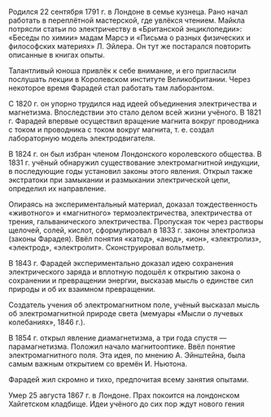 Родился 22 сентября 1791 г. в Лондоне в семье кузнеца. Рано начал работать в переплётной мастерской, где увлёкся чтением. Майкла потрясли статьи по электричеству в «Британской энциклопедии»: «Беседы по химии» мадам Марсэ и «Письма о разных физических и философских материях» Л. Эйлера. Он тут же постарался повторить описанные в книгах опыты.

Талантливый юноша привлёк к себе внимание, и его пригласили послушать лекции в Королевском институте Великобритании. Через некоторое время Фарадей стал работать там лаборантом.

С 1820 г. он упорно трудился над идеей объединения электричества и магнетизма. Впоследствии это стало делом всей жизни учёного. В 1821 г. Фарадей впервые осуществил вращение магнита вокруг проводника с током и проводника с током вокруг магнита, т. е. создал лабораторную модель электродвигателя.

В 1824 г. он был избран членом Лондонского королевского общества. В 1831 г. учёный обнаружил существование электромагнитной индукции, в последующие годы установил законы этого явления. Открыл также экстратоки при замыкании и размыкании электрической цепи, определил их направление.

Опираясь на экспериментальный материал, доказал тождественность «животного» и «магнитного» термоэлектричества, электричества от трения, гальванического электричества. Пропуская ток через растворы щелочей, солей, кислот, сформулировал в 1833 г. законы электролиза (законы Фарадея). Ввёл понятия «катод», «анод», «ион», «электролиз», «электрод», «электролит». Сконструировал вольтметр.

В 1843 г. Фарадей экспериментально доказал идею сохранения электрического заряда и вплотную подошёл к открытию закона о сохранении и превращении энергии, высказав мысль о единстве сил природы и об их взаимном превращении.

Создатель учения об электромагнитном поле, учёный высказал мысль об электромагнитной природе света (мемуары «Мысли о лучевых колебаниях», 1846 г.).

В 1854 г. открыл явление диамагнетизма, а три года спустя — парамагнетизма. Положил начало магнитооптике. Ввёл понятие электромагнитного поля. Эта идея, по мнению А. Эйнштейна, была самым важным открытием со времён И. Ньютона.

Фарадей жил скромно и тихо, предпочитая всему занятия опытами.

Умер 25 августа 1867 г. в Лондоне. Прах покоится на лондонском Хайгетском кладбище. Идеи учёного до сих пор ждут нового гения